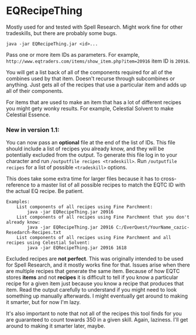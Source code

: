 # EQRecipeThing

Mostly used for and tested with Spell Research. Might work fine for other tradeskills, but there are probably some bugs.

`java -jar EQRecipeThing.jar <id>...`

Pass one or more item IDs as parameters. For example, `http://www.eqtraders.com/items/show_item.php?item=20916` item ID is `20916`.

You will get a list back of all of the components required for all of the combines used by that item. Doesn't recurse through subcombines or anything. Just gets all of the recipes that use a particular item and adds up all of their components.

For items that are used to make an item that has a lot of different recipes you might gety wonky results. For example, Celestial Solvent to make Celestial Essence.

### New in version 1.1:
You can now pass an **optional** file at the end of the list of IDs. This file should include a list of recipes you already know, and they will be potentially excluded from the output. To generate this file log in to your character and run `/outputfile recipes <tradeskill>`. Run `/outputfile recipes` for a list of possible `<tradeskill>` options.

This does take some extra time for larger files because it has to cross-reference to a master list of all possible recipes to match the EQTC ID with the actual EQ recipe. Be patient.

```
Examples:
	List components of all recipes using Fine Parchment:
		java -jar EQRecipeThing.jar 20916
	List components of all recipes using Fine Parchment that you don't already know:
		java -jar EQRecipeThing.jar 20916 C:/EverQuest/YourName_cazic-Resedarch-Recipes.txt
	List components of all recipes using Fine Parchment and all recipes using Celestial Solvent: 
		java -jar EQRecipeThing.jar 20916 1618
```

Excluded recipes are **not perfect**. This was originally intended to be used for Spell Research, and it mostly works fine for that. Issues arise when there are multiple recipes that generate the same item. Because of how EQTC stores **items** and not **recipes** it is difficult to tell if you know a particular recipe for a given item just because you know a recipe that produces that item. Read the output carefully to understand if you might need to look something up manually afterwards. I might eventually get around to making it smarter, but for now I'm lazy.

It's also important to note that not all of the recipes this tool finds for you are guaranteed to count towards 350 in a given skill. Again, laziness. I'll get around to making it smarter later, maybe.
